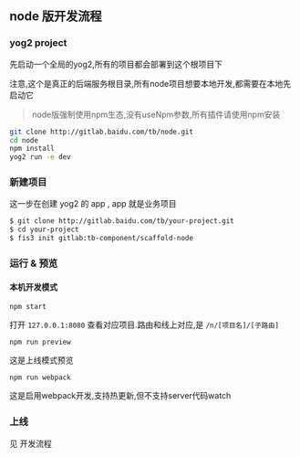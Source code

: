 ## node 版开发流程

### yog2 project 

先启动一个全局的yog2,所有的项目都会部署到这个根项目下

注意,这个是真正的后端服务根目录,所有node项目想要本地开发,都需要在本地先启动它

> node版强制使用npm生态,没有useNpm参数,所有插件请使用npm安装

```bash
git clone http://gitlab.baidu.com/tb/node.git
cd node
npm install
yog2 run -e dev
```

### 新建项目

这一步在创建 yog2 的 app , app 就是业务项目

```bash
$ git clone http://gitlab.baidu.com/tb/your-project.git
$ cd your-project
$ fis3 init gitlab:tb-component/scaffold-node
```

### 运行 & 预览

#### 本机开发模式

```hash
npm start
```

打开 `127.0.0.1:8080` 查看对应项目.路由和线上对应,是 `/n/[项目名]/[子路由]`

```hash
npm run preview
```

这是上线模式预览

```hash
npm run webpack
```

这是启用webpack开发,支持热更新,但不支持server代码watch

### 上线

见 开发流程